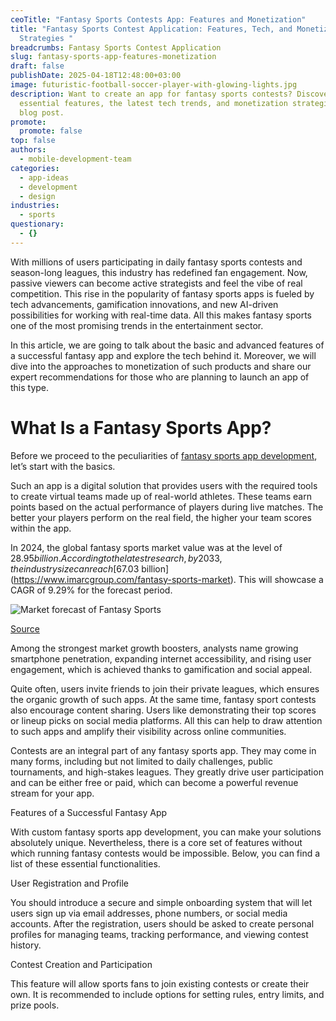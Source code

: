 ```yaml
---
ceoTitle: "Fantasy Sports Contests App: Features and Monetization"
title: "Fantasy Sports Contest Application: Features, Tech, and Monetization
  Strategies "
breadcrumbs: Fantasy Sports Contest Application
slug: fantasy-sports-app-features-monetization
draft: false
publishDate: 2025-04-18T12:48:00+03:00
image: futuristic-football-soccer-player-with-glowing-lights.jpg
description: Want to create an app for fantasy sports contests? Discover
  essential features, the latest tech trends, and monetization strategies in our
  blog post.
promote:
  promote: false
top: false
authors:
  - mobile-development-team
categories:
  - app-ideas
  - development
  - design
industries:
  - sports
questionary:
  - {}
---
```

With millions of users participating in daily fantasy sports contests and season-long leagues, this industry has redefined fan engagement. Now, passive viewers can become active strategists and feel the vibe of real competition. This rise in the popularity of fantasy sports apps is fueled by tech advancements, gamification innovations, and new AI-driven possibilities for working with real-time data. All this makes fantasy sports one of the most promising trends in the entertainment sector.

In this article, we are going to talk about the basic and advanced features of a successful fantasy app and explore the tech behind it. Moreover, we will dive into the approaches to monetization of such products and share our expert recommendations for those who are planning to launch an app of this type.

# What Is a Fantasy Sports App?

Before we proceed to the peculiarities of [fantasy sports app development](https://anadea.info/solutions/sports-app-development/fantasy-sports-app-development), let’s start with the basics.

Such an app is a digital solution that provides users with the required tools to create virtual teams made up of real-world athletes. These teams earn points based on the actual performance of players during live matches. The better your players perform on the real field, the higher your team scores within the app.

In 2024, the global fantasy sports market value was at the level of $28.95 billion. According to the latest research, by 2033, the industry size can reach [$67.03 billion](https://www.imarcgroup.com/fantasy-sports-market). This will showcase a CAGR of 9.29% for the forecast period.

![Market forecast of Fantasy Sports](fantasy-sports market-forecast.png)

[Source](https://www.imarcgroup.com/fantasy-sports-market)[](https://www.imarcgroup.com/fantasy-sports-market)

[](https://www.imarcgroup.com/fantasy-sports-market)Among the strongest market growth boosters, analysts name growing smartphone penetration, expanding internet accessibility, and rising user engagement, which is achieved thanks to gamification and social appeal. 

Quite often, users invite friends to join their private leagues, which ensures the organic growth of such apps. At the same time, fantasy sport contests also encourage content sharing. Users like demonstrating their top scores or lineup picks on social media platforms. All this can help to draw attention to such apps and amplify their visibility across online communities.

Contests are an integral part of any fantasy sports app. They may come in many forms, including but not limited to daily challenges, public tournaments, and high-stakes leagues. They greatly drive user participation and can be either free or paid, which can become a powerful revenue stream for your app.

Features of a Successful Fantasy App

With custom fantasy sports app development, you can make your solutions absolutely unique. Nevertheless, there is a core set of features without which running fantasy contests would be impossible. Below, you can find a list of these essential functionalities.

User Registration and Profile

You should introduce a secure and simple onboarding system that will let users sign up via email addresses, phone numbers, or social media accounts. After the registration, users should be asked to create personal profiles for managing teams, tracking performance, and viewing contest history.

Contest Creation and Participation

This feature will allow sports fans to join existing contests or create their own. It is recommended to include options for setting rules, entry limits, and prize pools.
